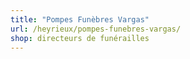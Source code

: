 ```yaml
---
title: "Pompes Funèbres Vargas"
url: /heyrieux/pompes-funebres-vargas/
shop: directeurs de funérailles
---
```


